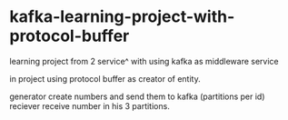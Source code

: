 # kafka-learning-project-with-protocol-buffer

learning project from 2 service^ with using kafka as middleware service

in project using protocol buffer as creator of entity.

generator create numbers and send them to kafka (partitions per id)
reciever receive number in his 3 partitions.




